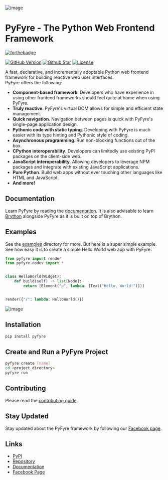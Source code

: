 ![image](https://user-images.githubusercontent.com/64759159/151080177-2b2ab45a-86e5-4746-b92f-6c4edd1aaa8f.png)

# PyFyre - The Python Web Frontend Framework
[![forthebadge](https://forthebadge.com/images/badges/made-with-python.svg)](https://forthebadge.com)

[![GitHub Version](https://img.shields.io/github/release/pyfyre/pyfyre.svg?style=for-the-badge)](https://github.com/pyfyre/pyfyre/releases)
[![Github Star](https://img.shields.io/github/stars/pyfyre/pyfyre.svg?style=for-the-badge)](https://github.com/pyfyre/pyfyre/stargazers) 
[![License](https://img.shields.io/github/license/pyfyre/pyfyre.svg?style=for-the-badge)](https://github.com/pyfyre/pyfyre/blob/main/LICENSE)

A fast, declarative, and incrementally adoptable Python web frontend framework for building reactive web user interfaces.  
PyFyre offers the following:
- **Component-based framework**. Developers who have experience in using other frontend frameworks should feel quite at home when using PyFyre.
- **Truly reactive**. PyFyre's virtual DOM allows for simple and efficient state management.
- **Quick navigation**. Navigation between pages is quick with PyFyre's single-page application design.
- **Pythonic code with static typing**. Developing with PyFyre is much easier with its type hinting and Pythonic style of coding.
- **Asynchronous programming**. Run non-blocking functions out of the box.
- **CPython interoperability**. Developers can limitedly use existing PyPI packages on the client-side web.
- **JavaScript interoperability**. Allowing developers to leverage NPM packages and integrate with existing JavaScript applications.
- **Pure Python**. Build web apps without ever touching other languages like HTML and JavaScript.
- **And more!**

## Documentation
Learn PyFyre by reading the [documentation](https://pyfyre.netlify.app/).
It is also advisable to learn [Brython](https://www.brython.info/) alongside PyFyre as it is built on top of Brython.

## Examples
See the [examples](examples) directory for more. But here is a super simple example.  
See how easy it is to create a simple Hello World web app with PyFyre:
```py
from pyfyre import render
from pyfyre.nodes import *


class HelloWorld(Widget):
	def build(self) -> list[Node]:
		return [Element("p", lambda: [Text("Hello, World!")])]


render({"/": lambda: HelloWorld()})
```
![image](https://user-images.githubusercontent.com/64759159/111881940-d80e4380-89ed-11eb-9ffc-d607d80896fb.png)

## Installation
```bash
pip install pyfyre
```

## Create and Run a PyFyre Project
```bash
pyfyre create [name]
cd <project_directory>
pyfyre run
```

## Contributing
Please read the [contributing guide](CONTRIBUTING.md).

## Stay Updated
Stay updated about the PyFyre framework by following our [Facebook page](https://www.facebook.com/pyfyreframework/).

## Links
- [PyPI](https://pypi.org/project/pyfyre/)
- [Repository](https://github.com/pyfyre/pyfyre)
- [Documentation](https://pyfyre.netlify.app/)
- [Facebook Page](https://www.facebook.com/pyfyreframework/)
